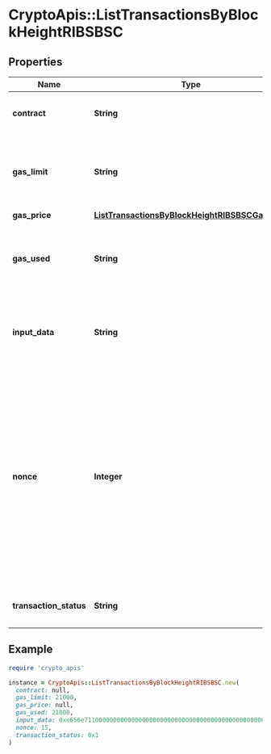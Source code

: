 # CryptoApis::ListTransactionsByBlockHeightRIBSBSC

## Properties

| Name | Type | Description | Notes |
| ---- | ---- | ----------- | ----- |
| **contract** | **String** | Represents the specific transaction contract. | [optional] |
| **gas_limit** | **String** | Represents the amount of gas used by this specific transaction alone. |  |
| **gas_price** | [**ListTransactionsByBlockHeightRIBSBSCGasPrice**](ListTransactionsByBlockHeightRIBSBSCGasPrice.md) |  |  |
| **gas_used** | **String** | Represents the exact unit of gas that was used for the transaction. |  |
| **input_data** | **String** | Represents additional information that is required for the transaction. |  |
| **nonce** | **Integer** | Represents the sequential running number for an address, starting from 0 for the first transaction. E.g., if the nonce of a transaction is 10, it would be the 11th transaction sent from the sender&#39;s address. |  |
| **transaction_status** | **String** | Represents the status of this transaction |  |

## Example

```ruby
require 'crypto_apis'

instance = CryptoApis::ListTransactionsByBlockHeightRIBSBSC.new(
  contract: null,
  gas_limit: 21000,
  gas_price: null,
  gas_used: 21000,
  input_data: 0xe656e7110000000000000000000000000000000000000000000000000000000000000001,
  nonce: 15,
  transaction_status: 0x1
)
```

